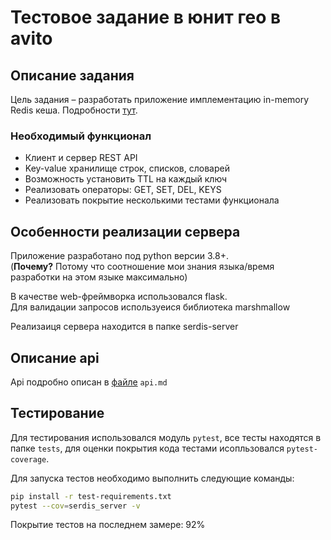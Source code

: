 # Тестовое задание в юнит гео в avito

## Описание задания
Цель задания – разработать приложение имплементацию in-memory Redis кеша. Подробности [тут](https://github.com/avito-tech/geo-backend-trainee-assignment/blob/main/README.md).

### Необходимый функционал

* Клиент и сервер REST API
* Key-value хранилище строк, списков, словарей
* Возможность установить TTL на каждый ключ
* Реализовать операторы: GET, SET, DEL, KEYS
* Реализовать покрытие несколькими тестами функционала

## Особенности реализации сервера
Приложение разработано под python версии 3.8+.  
(**Почему?** Потому что соотношение мои знания языка/время разработки на этом языке максимально)

В качестве web-фреймворка использовался flask.  
Для валидации запросов используеися библиотека marshmallow

Реализаиця сервера находится в папке serdis-server

## Описание api
Api подробно описан в [файле](https://github.com/Zeryoshka/avito-geo/blob/master/api.md) `api.md`

## Тестирование
Для тестирования использовался модуль `pytest`, все тесты находятся в папке `tests`, для оценки покрытия кода тестами исопльзовался `pytest-coverage`.

Для запуска тестов необходимо выполнить следующие команды:
```bash
pip install -r test-requirements.txt
pytest --cov=serdis_server -v  
```

Покрытие тестов на последнем замере: 92%


